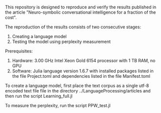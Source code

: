 This repository is designed to reproduce and verify the results published in the article "Neuro-symbolic conversational intelligence for a fraction of the cost".

The reproduction of the results consists of two consecutive stages:

1. Creating a language model
2. Testing the model using perplexity measurement

Prerequisites:

1. Hardware: 3.00 GHz Intel Xeon Gold 6154 processor with 1 TB RAM, no GPU
2. Software: Julia language version 1.6.7 with installed packages listed in the file Project.toml and dependencies listed in the file Manifest.toml

To create a language model, first place the text corpus as a single utf-8 encoded text file file in the directory ../LanguageProcessing/articles and then run the script Learning_full.jl

To measure the perplexity, run the script PPW_test.jl
